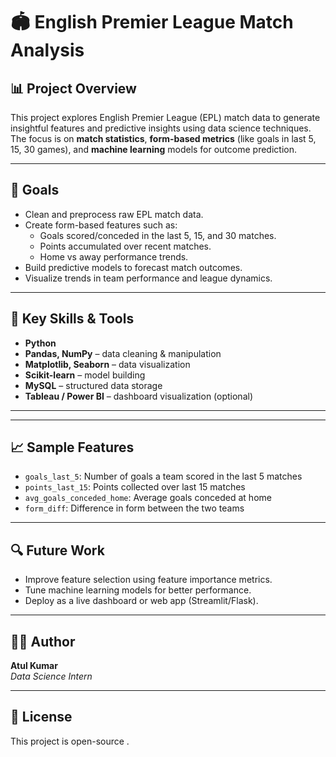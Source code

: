 # 🏟️ English Premier League Match Analysis

## 📊 Project Overview

This project explores English Premier League (EPL) match data to generate insightful features and predictive insights using data science techniques. The focus is on **match statistics**, **form-based metrics** (like goals in last 5, 15, 30 games), and **machine learning** models for outcome prediction.

---

## 🎯 Goals

- Clean and preprocess raw EPL match data.
- Create form-based features such as:
  - Goals scored/conceded in the last 5, 15, and 30 matches.
  - Points accumulated over recent matches.
  - Home vs away performance trends.
- Build predictive models to forecast match outcomes.
- Visualize trends in team performance and league dynamics.

---

## 🧠 Key Skills & Tools

- **Python**
- **Pandas, NumPy** – data cleaning & manipulation
- **Matplotlib, Seaborn** – data visualization
- **Scikit-learn** – model building
- **MySQL** – structured data storage
- **Tableau / Power BI** – dashboard visualization (optional)

---

---

## 📈 Sample Features

- `goals_last_5`: Number of goals a team scored in the last 5 matches
- `points_last_15`: Points collected over last 15 matches
- `avg_goals_conceded_home`: Average goals conceded at home
- `form_diff`: Difference in form between the two teams

---

## 🔍 Future Work

- Improve feature selection using feature importance metrics.
- Tune machine learning models for better performance.
- Deploy as a live dashboard or web app (Streamlit/Flask).

---

## 👨‍💻 Author

**Atul Kumar**  
*Data Science Intern*  


---

## 📜 License

This project is open-source .
